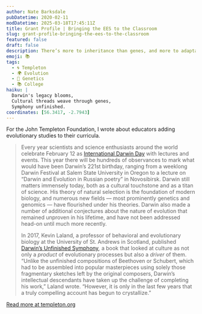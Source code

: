 ```yaml
---
author: Nate Barksdale
pubDatetime: 2020-02-11
modDatetime: 2025-03-18T17:45:11Z
title: Grant Profile | Bringing the EES to the Classroom
slug: grant-profile-bringing-the-ees-to-the-classroom
featured: false
draft: false
description: There’s more to inheritance than genes, and more to adaptation than selection
emoji: 📚
tags:
  - 🌀 Templeton
  - 🌍 Evolution
  - 🧬 Genetics
  - 📚 College
haiku: |
  Darwin's legacy blooms,  
  Cultural threads weave through genes,  
  Symphony unfinished.
coordinates: [56.3417, -2.7943]
---
```


For the John Templeton Foundation, I wrote about educators adding evolutionary studies to their curricula.

> Every year scientists and science enthusiasts around the world celebrate February 12 as [International Darwin Day](https://darwinday.org/events/) with lectures and events. This year there will be hundreds of observances to mark what would have been Darwin’s 221st birthday, ranging from a weeklong Darwin Festival at Salem State University in Oregon to a lecture on “Darwin and Evolution in Russian poetry” in Novosibirsk. Darwin still matters immensely today, both as a cultural touchstone and as a titan of science. His theory of natural selection is the foundation of modern biology, and numerous new fields — most prominently genetics and genomics — have flourished under his theories. Darwin also made a number of additional conjectures about the nature of evolution that remained unproven in his lifetime, and have not been addressed head-on until much more recently.
>
> In 2017, Kevin Laland, a professor of behavioral and evolutionary biology at the University of St. Andrews in Scotland, published [Darwin’s Unfinished Symphony](https://press.princeton.edu/books/hardcover/9780691151182/darwins-unfinished-symphony)*,* a book that looked at culture as not only a *product* of evolutionary processes but also a *driver* of them. “Unlike the unfinished compositions of Beethoven or Schubert, which had to be assembled into popular masterpieces using solely those fragmentary sketches left by the original composers, Darwin’s intellectual descendants have taken up the challenge of completing his work,” Laland wrote. “However, it is only in the last few years that a truly compelling account has begun to crystallize.”

[Read more at templeton.org](https://www.templeton.org/grant/bringing-the-ees-to-the-classroom)
